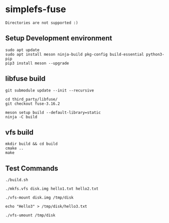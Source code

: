 # simplefs-fuse

	Directories are not supported :)

## Setup Development environment

	sudo apt update
	sudo apt install meson ninja-build pkg-config build-essential python3-pip
	pip3 install meson --upgrade


## libfuse build 

	git submodule update --init --recursive

	cd third_party/libfuse/
	git checkout fuse-3.16.2

	meson setup build --default-library=static
	ninja -C build

## vfs build

	mkdir build && cd build
	cmake ..
	make


## Test Commands

	./build.sh

	./mkfs.vfs disk.img hello1.txt hello2.txt

	./vfs-mount disk.img /tmp/disk

	echo "Hello3" > /tmp/disk/hello3.txt

	./vfs-umount /tmp/disk

